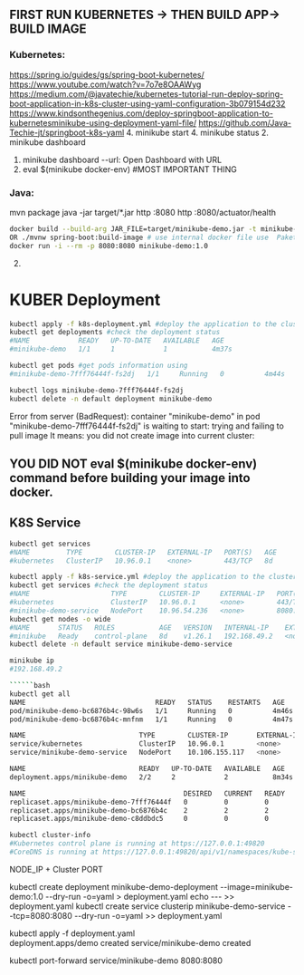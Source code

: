 ## FIRST RUN KUBERNETES -> THEN BUILD APP-> BUILD IMAGE
### Kubernetes:
https://spring.io/guides/gs/spring-boot-kubernetes/  
https://www.youtube.com/watch?v=7o7e8OAAWyg
https://medium.com/@javatechie/kubernetes-tutorial-run-deploy-spring-boot-application-in-k8s-cluster-using-yaml-configuration-3b079154d232
https://www.kindsonthegenius.com/deploy-springboot-application-to-kubernetesminikube-using-deployment-yaml-file/
https://github.com/Java-Techie-jt/springboot-k8s-yaml
4. minikube start
4. minikube status
2. minikube dashboard
   1. minikube dashboard --url: Open Dashboard with URL 
3. eval $(minikube docker-env)  #MOST IMPORTANT THING

### Java:
mvn package
java -jar target/*.jar
http :8080
http :8080/actuator/health
```bash
docker build --build-arg JAR_FILE=target/minikube-demo.jar -t minikube-demo:1.0 . 
OR ./mvnw spring-boot:build-image # use internal docker file use  Paketo Buildpack docker.io/paketobuildpacks/builder:base
docker run -i --rm -p 8080:8080 minikube-demo:1.0   
```

2. 


# KUBER Deployment
```bash
kubectl apply -f k8s-deployment.yml #deploy the application to the cluster
kubectl get deployments #check the deployment status
#NAME            READY   UP-TO-DATE   AVAILABLE   AGE
#minikube-demo   1/1     1            1           4m37s

kubectl get pods #get pods information using
#minikube-demo-7fff76444f-fs2dj   1/1     Running   0          4m44s

kubectl logs minikube-demo-7fff76444f-fs2dj 
kubectl delete -n default deployment minikube-demo
```

Error from server (BadRequest): container "minikube-demo" in pod "minikube-demo-7fff76444f-fs2dj" is waiting to start: trying and failing to pull image
It means: you did not create image into current cluster:
## YOU DID NOT eval $(minikube docker-env) command before building your image into docker.



## K8S Service

```bash
kubectl get services 
#NAME         TYPE        CLUSTER-IP   EXTERNAL-IP   PORT(S)   AGE
#kubernetes   ClusterIP   10.96.0.1    <none>        443/TCP   8d

kubectl apply -f k8s-service.yml #deploy the application to the cluster
kubectl get services #check the deployment status
#NAME                    TYPE        CLUSTER-IP     EXTERNAL-IP   PORT(S)          AGE
#kubernetes              ClusterIP   10.96.0.1      <none>        443/TCP          8d
#minikube-demo-service   NodePort    10.96.54.236   <none>        8080:31224/TCP   3s
kubectl get nodes -o wide
#NAME       STATUS   ROLES           AGE   VERSION   INTERNAL-IP    EXTERNAL-IP   OS-IMAGE             KERNEL-VERSION     CONTAINER-RUNTIME
#minikube   Ready    control-plane   8d    v1.26.1   192.168.49.2   <none>        Ubuntu 20.04.5 LTS   5.15.49-linuxkit   docker://20.10.23
kubectl delete -n default service minikube-demo-service
```

```bash
minikube ip    
#192.168.49.2

``````bash
kubectl get all  
NAME                                READY   STATUS    RESTARTS   AGE
pod/minikube-demo-bc6876b4c-98w6s   1/1     Running   0          4m46s
pod/minikube-demo-bc6876b4c-mnfnm   1/1     Running   0          4m47s

NAME                            TYPE        CLUSTER-IP       EXTERNAL-IP   PORT(S)          AGE
service/kubernetes              ClusterIP   10.96.0.1        <none>        443/TCP          8d
service/minikube-demo-service   NodePort    10.106.155.117   <none>        8080:30152/TCP   8m9s

NAME                            READY   UP-TO-DATE   AVAILABLE   AGE
deployment.apps/minikube-demo   2/2     2            2           8m34s

NAME                                       DESIRED   CURRENT   READY   AGE
replicaset.apps/minikube-demo-7fff76444f   0         0         0       8m34s
replicaset.apps/minikube-demo-bc6876b4c    2         2         2       4m47s
replicaset.apps/minikube-demo-c8ddbdc5     0         0         0       5m5s

```
```bash
kubectl cluster-info
#Kubernetes control plane is running at https://127.0.0.1:49820
#CoreDNS is running at https://127.0.0.1:49820/api/v1/namespaces/kube-system/services/kube-dns:dns/proxy
```

NODE_IP + Cluster PORT




kubectl create deployment minikube-demo-deployment --image=minikube-demo:1.0 --dry-run -o=yaml > deployment.yaml
echo --- >> deployment.yaml
kubectl create service clusterip minikube-demo-service --tcp=8080:8080 --dry-run -o=yaml >> deployment.yaml

kubectl apply -f deployment.yaml     
deployment.apps/demo created
service/minikube-demo created

kubectl port-forward service/minikube-demo  8080:8080
